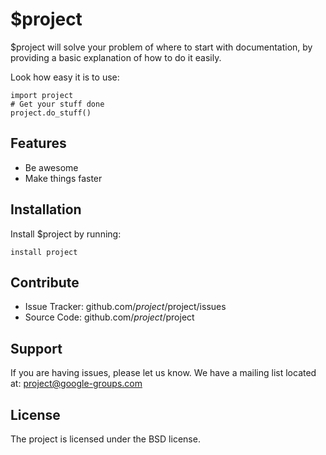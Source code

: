 # \$project

\$project will solve your problem of where to start with documentation,
by providing a basic explanation of how to do it easily.

Look how easy it is to use:

    import project
    # Get your stuff done
    project.do_stuff()

## Features

- Be awesome
- Make things faster

## Installation

Install \$project by running:

    install project

## Contribute

- Issue Tracker: github.com/$project/$project/issues
- Source Code: github.com/$project/$project

## Support

If you are having issues, please let us know.
We have a mailing list located at: project@google-groups.com

## License

The project is licensed under the BSD license.

